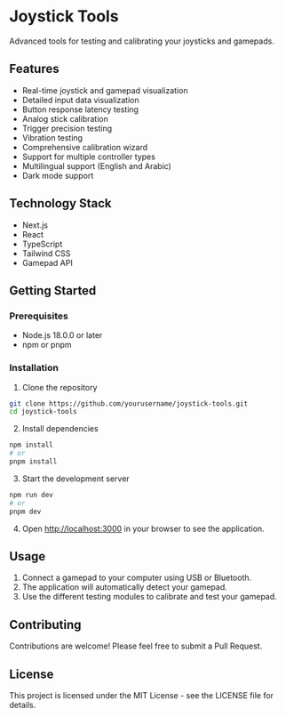 # Joystick Tools

Advanced tools for testing and calibrating your joysticks and gamepads.

## Features

- Real-time joystick and gamepad visualization
- Detailed input data visualization
- Button response latency testing
- Analog stick calibration
- Trigger precision testing
- Vibration testing
- Comprehensive calibration wizard
- Support for multiple controller types
- Multilingual support (English and Arabic)
- Dark mode support

## Technology Stack

- Next.js
- React
- TypeScript
- Tailwind CSS
- Gamepad API

## Getting Started

### Prerequisites

- Node.js 18.0.0 or later
- npm or pnpm

### Installation

1. Clone the repository
```bash
git clone https://github.com/yourusername/joystick-tools.git
cd joystick-tools
```

2. Install dependencies
```bash
npm install
# or
pnpm install
```

3. Start the development server
```bash
npm run dev
# or
pnpm dev
```

4. Open [http://localhost:3000](http://localhost:3000) in your browser to see the application.

## Usage

1. Connect a gamepad to your computer using USB or Bluetooth.
2. The application will automatically detect your gamepad.
3. Use the different testing modules to calibrate and test your gamepad.

## Contributing

Contributions are welcome! Please feel free to submit a Pull Request.

## License

This project is licensed under the MIT License - see the LICENSE file for details. 